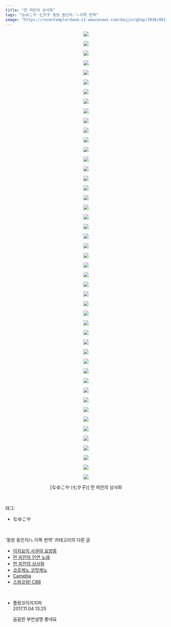 ```yaml
---
title: "먼 피안의 상사화"
tags: "なゆこや 七夕子 동방_동인지／ㄴ이쪽_번역"
image: "https://rosentemplerdaum.s3.amazonaws.com/doujin/ghap/3938/001.jpg"
---
```

<div class="article">
<p style="text-align: center; clear: none; float: none;"><img src="{{ site.imgserver10 }}/ghap/3938/001.jpg"/></p>
<p style="text-align: center; clear: none; float: none;"><img src="{{ site.imgserver10 }}/ghap/3938/002.jpg"/></p>
<p style="text-align: center; clear: none; float: none;"><img src="{{ site.imgserver10 }}/ghap/3938/003.jpg"/></p>
<p style="text-align: center; clear: none; float: none;"><img src="{{ site.imgserver10 }}/ghap/3938/004.jpg"/></p>
<p style="text-align: center; clear: none; float: none;"><img src="{{ site.imgserver10 }}/ghap/3938/005.jpg"/></p>
<p style="text-align: center; clear: none; float: none;"><img src="{{ site.imgserver10 }}/ghap/3938/006.jpg"/></p>
<p style="text-align: center; clear: none; float: none;"><img src="{{ site.imgserver10 }}/ghap/3938/007.jpg"/></p>
<p style="text-align: center; clear: none; float: none;"><img src="{{ site.imgserver10 }}/ghap/3938/008.jpg"/></p>
<p style="text-align: center; clear: none; float: none;"><img src="{{ site.imgserver10 }}/ghap/3938/009.jpg"/></p>
<p style="text-align: center; clear: none; float: none;"><img src="{{ site.imgserver10 }}/ghap/3938/010.jpg"/></p>
<p style="text-align: center; clear: none; float: none;"><img src="{{ site.imgserver10 }}/ghap/3938/011.jpg"/></p>
<p style="text-align: center; clear: none; float: none;"><img src="{{ site.imgserver10 }}/ghap/3938/012.jpg"/></p>
<p style="text-align: center; clear: none; float: none;"><img src="{{ site.imgserver10 }}/ghap/3938/013.jpg"/></p>
<p style="text-align: center; clear: none; float: none;"><img src="{{ site.imgserver10 }}/ghap/3938/014.jpg"/></p>
<p style="text-align: center; clear: none; float: none;"><img src="{{ site.imgserver10 }}/ghap/3938/015.jpg"/></p>
<p style="text-align: center; clear: none; float: none;"><img src="{{ site.imgserver10 }}/ghap/3938/016.jpg"/></p>
<p style="text-align: center; clear: none; float: none;"><img src="{{ site.imgserver10 }}/ghap/3938/017.jpg"/></p>
<p style="text-align: center; clear: none; float: none;"><img src="{{ site.imgserver10 }}/ghap/3938/018.jpg"/></p>
<p style="text-align: center; clear: none; float: none;"><img src="{{ site.imgserver10 }}/ghap/3938/019.jpg"/></p>
<p style="text-align: center; clear: none; float: none;"><img src="{{ site.imgserver10 }}/ghap/3938/020.jpg"/></p>
<p style="text-align: center; clear: none; float: none;"><img src="{{ site.imgserver10 }}/ghap/3938/021.jpg"/></p>
<p style="text-align: center; clear: none; float: none;"><img src="{{ site.imgserver10 }}/ghap/3938/022.jpg"/></p>
<p style="text-align: center; clear: none; float: none;"><img src="{{ site.imgserver10 }}/ghap/3938/023.jpg"/></p>
<p style="text-align: center; clear: none; float: none;"><img src="{{ site.imgserver10 }}/ghap/3938/024.jpg"/></p>
<p style="text-align: center; clear: none; float: none;"><img src="{{ site.imgserver10 }}/ghap/3938/025.jpg"/></p>
<p style="text-align: center; clear: none; float: none;"><img src="{{ site.imgserver10 }}/ghap/3938/026.jpg"/></p>
<p style="text-align: center; clear: none; float: none;"><img src="{{ site.imgserver10 }}/ghap/3938/027.jpg"/></p>
<p style="text-align: center; clear: none; float: none;"><img src="{{ site.imgserver10 }}/ghap/3938/028.jpg"/></p>
<p style="text-align: center; clear: none; float: none;"><img src="{{ site.imgserver10 }}/ghap/3938/029.jpg"/></p>
<p style="text-align: center; clear: none; float: none;"><img src="{{ site.imgserver10 }}/ghap/3938/030.jpg"/></p>
<p style="text-align: center; clear: none; float: none;"><img src="{{ site.imgserver10 }}/ghap/3938/031.jpg"/></p>
<p style="text-align: center; clear: none; float: none;"><img src="{{ site.imgserver10 }}/ghap/3938/032.jpg"/></p>
<p style="text-align: center; clear: none; float: none;"><img src="{{ site.imgserver10 }}/ghap/3938/033.jpg"/></p>
<p style="text-align: center; clear: none; float: none;"><img src="{{ site.imgserver10 }}/ghap/3938/034.jpg"/></p>
<p style="text-align: center; clear: none; float: none;"><img src="{{ site.imgserver10 }}/ghap/3938/035.jpg"/></p>
<p style="text-align: center; clear: none; float: none;"><img src="{{ site.imgserver10 }}/ghap/3938/036.jpg"/></p>
<p style="text-align: center; clear: none; float: none;"><img src="{{ site.imgserver10 }}/ghap/3938/037.jpg"/></p>
<p style="text-align: center; clear: none; float: none;"><img src="{{ site.imgserver10 }}/ghap/3938/038.jpg"/></p>
<p style="text-align: center; clear: none; float: none;"><img src="{{ site.imgserver10 }}/ghap/3938/039.jpg"/></p>
<p style="text-align: center; clear: none; float: none;"><img src="{{ site.imgserver10 }}/ghap/3938/040.jpg"/></p>
<p style="text-align: center; clear: none; float: none;"><img src="{{ site.imgserver10 }}/ghap/3938/041.jpg"/></p>
<p style="text-align: center; clear: none; float: none;"><img src="{{ site.imgserver10 }}/ghap/3938/042.jpg"/></p>
<p style="text-align: center; clear: none; float: none;"><img src="{{ site.imgserver10 }}/ghap/3938/043.jpg"/></p>
<p style="text-align: center; clear: none; float: none;"><img src="{{ site.imgserver10 }}/ghap/3938/044.jpg"/></p>
<p style="text-align: center; clear: none; float: none;"><img src="{{ site.imgserver10 }}/ghap/3938/045.jpg"/></p>
<p style="text-align: center; clear: none; float: none;"><img src="{{ site.imgserver10 }}/ghap/3938/046.jpg"/></p>
<p style="text-align: center; clear: none; float: none;"><img src="{{ site.imgserver10 }}/ghap/3938/047.jpg"/></p>
<p style="text-align: center; clear: none; float: none;"> [なゆこや (七夕子)] 먼 피안의 상사화</p>
<p style="text-align: center; clear: none; float: none;"></p>
</div><br/>
<div class="tagTrail">
<p>태그: </p>
<ul>
<li>なゆこや</li>
</ul>
</div><br/>
<div class="another">
<p>'동방 동인지/ㄴ이쪽 번역' 카테고리의 다른 글</p>
<ul>
<li><a href="/ghap_3951">이자요이 사쿠야 요양중</a></li>
<li><a href="/ghap_3939">먼 피안의 인연 노래</a></li>
<li><a href="/ghap_3938">먼 피안의 상사화</a></li>
<li><a href="/ghap_3937">코로케노 코맛케노</a></li>
<li><a href="/ghap_3927">Camellia</a></li>
<li><a href="/ghap_3881">스와코랑! C88</a></li>
</ul>
</div><br/>
<div class="cb_module cb_fluid">
<div class="cb_wrt cb_profile">
<div class="comment">
<ul>
<li class="cb_thumb_off" id="comment15122603">
<div class="cb_comment_area">
<div class="cb_info_area">
<div class="cb_section">
<span class="cb_nick_name">플랑코이지지파</span>
</div>
<div class="cb_section">
<span class="cb_date">2017.11.04 13:25 </span>
</div>
</div>
<div class="cb_dsc_comment">
<p class="cb_dsc">
											꼼꼼한 부연설명 좋네요
										</p>
</div>
</div></li>
</ul>
</div>
</div><!-- commentList close -->
</div><br/>
